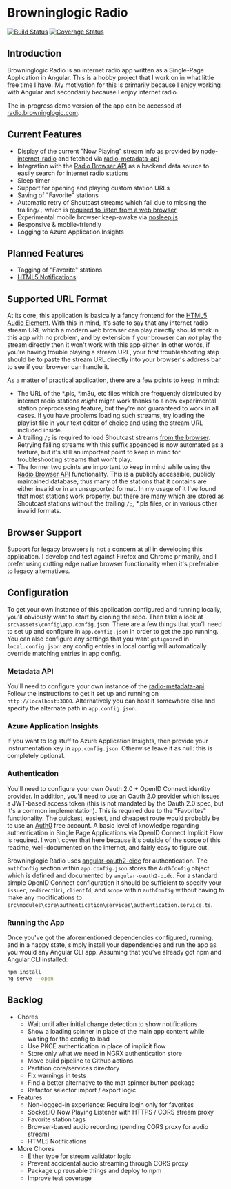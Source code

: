 # Browninglogic Radio

[![Build Status](https://toxicbard.visualstudio.com/Browninglogic%20Radio/_apis/build/status/Browninglogic%20Radio%20UI%20-%20YAML?branchName=master)](https://toxicbard.visualstudio.com/Browninglogic%20Radio/_build/latest?definitionId=4&branchName=master)
[![Coverage Status](https://coveralls.io/repos/github/pfbrowning/ng-radio/badge.svg?branch=master)](https://coveralls.io/github/pfbrowning/ng-radio?branch=master)

## Introduction
Browninglogic Radio is an internet radio app written as a Single-Page Application in Angular.  This is a hobby project that I work on in what little free time I have.  My motivation for this is primarily because I enjoy working with Angular and secondarily because I enjoy internet radio.

The in-progress demo version of the app can be accessed at [radio.browninglogic.com](http://radio.browninglogic.com).

## Current Features
* Display of the current "Now Playing" stream info as provided by [node-internet-radio](https://github.com/gabek/node-internet-radio) and fetched via [radio-metadata-api](https://github.com/pfbrowning/radio-metadata-api)
* Integration with the [Radio Browser API](https://de1.api.radio-browser.info/) as a backend data source to easily search for internet radio stations
* Sleep timer
* Support for opening and playing custom station URLs
* Saving of "Favorite" stations
* Automatic retry of Shoutcast streams which fail due to missing the trailing`/;` which is [required to listen from a web browser](https://stackoverflow.com/a/1759607)
* Experimental mobile browser keep-awake via [nosleep.js](https://github.com/richtr/NoSleep.js/)
* Responsive & mobile-friendly
* Logging to Azure Application Insights

## Planned Features
* Tagging of "Favorite" stations
* [HTML5 Notifications](https://developer.mozilla.org/en-US/docs/Web/API/notification)

## Supported URL Format
At its core, this application is basically a fancy frontend for the [HTML5 Audio Element](https://developer.mozilla.org/en-US/docs/Web/HTML/Element/audio).  With this in mind, it's safe to say that any internet radio stream URL which a modern web browser can play directly should work in this app with no problem, and by extension if your browser can *not* play the stream directly then it won't work with this app either.  In other words, if you're having trouble playing a stream URL, your first troubleshooting step should be to paste the stream URL directly into your browser's address bar to see if your browser can handle it.

As a matter of practical application, there are a few points to keep in mind:
* The URL of the *.pls, *.m3u, etc files which are frequently distributed by internet radio stations _might_ might work thanks to a new experimental station preprocessing feature, but they're not guaranteed to work in all cases.  If you have problems loading such streams, try loading the playlist file in your text editor of choice and using the stream URL included inside.
* A trailing `/;` is required to load Shoutcast streams [from the browser](https://stackoverflow.com/a/1759607).  Retrying failing streams with this suffix appended is now automated as a feature, but it's still an important point to keep in mind for troubleshooting streams that won't play.
* The former two points are important to keep in mind while using the [Radio Browser API](http://www.radio-browser.info) functionality.  This is a publicly accessible, publicly maintained database, thus many of the stations that it contains are either invalid or in an unsupported format.  In my usage of it I've found that most stations work properly, but there are many which are stored as Shoutcast stations without the trailing `/;`, *.pls files, or in various other invalid formats.

## Browser Support
Support for legacy browsers is not a concern at all in developing this application.  I develop and test against Firefox and Chrome primarily, and I prefer using cutting edge native browser functionality when it's preferable to legacy alternatives.

## Configuration
To get your own instance of this application configured and running locally, you'll obviously want to start by cloning the repo.  Then take a look at `src\assets\config\app.config.json`.  There are a few things that you'll need to set up and configure in `app.config.json` in order to get the app running.  You can also configure any settings that you want `gitignore`d in `local.config.json`: any config entries in local config will automatically override matching entries in app config.

### Metadata API
You'll need to configure your own instance of the [radio-metadata-api](https://github.com/pfbrowning/radio-metadata-api).  Follow the instructions to get it set up and running on `http://localhost:3000`.  Alternatively you can host it somewhere else and specify the alternate path in `app.config.json`.

### Azure Application Insights
If you want to log stuff to Azure Application Insights, then provide your instrumentation key in `app.config.json`.  Otherwise leave it as null: this is completely optional.

### Authentication
You'll need to configure your own Oauth 2.0 + OpenID Connect identity provider.  In addition, you'll need to use an Oauth 2.0 provider which issues a JWT-based access token (this is not mandated by the Oauth 2.0 spec, but it's a common implementation).  This is required due to the "Favorites" functionality.  The quickest, easiest, and cheapest route would probably be to use an [Auth0](https://auth0.com/) free account.  A basic level of knowledge regarding authentication in Single Page Applications via OpenID Connect Implicit Flow is required.  I won't cover that here because it's outside of the scope of this readme, well-documented on the internet, and fairly easy to figure out.

Browninglogic Radio uses [angular-oauth2-oidc](https://github.com/manfredsteyer/angular-oauth2-oidc) for authentication.  The `authConfig` section within `app.config.json` stores the `AuthConfig` object which is defined and documented by `angular-oauth2-oidc`.  For a standard simple OpenID Connect configuration it should be sufficient to specify your `issuer`, `redirectUri`, `clientId`, and `scope` within `authConfig` without having to make any modifications to `src\modules\core\authentication\services\authentication.service.ts`.

### Running the App
Once you've got the aforementioned dependencies configured, running, and in a happy state, simply install your dependencies and run the app as you would any Angular CLI app.  Assuming that you've already got npm and Angular CLI installed:
```bash
npm install
ng serve --open
```

## Backlog
* Chores
  * Wait until after initial change detection to show notifications
  * Show a loading spinner in place of the main app content while waiting for the config to load
  * Use PKCE authentication in place of implicit flow
  * Store only what we need in NGRX authentication store
  * Move build pipeline to Github actions
  * Partition core/services directory
  * Fix warnings in tests
  * Find a better alternative to the mat spinner button package
  * Refactor selector import / export logic
* Features
  * Non-logged-in experience: Require login only for favorites
  * Socket.IO Now Playing Listener with HTTPS / CORS stream proxy
  * Favorite station tags
  * Browser-based audio recording (pending CORS proxy for audio stream)
  * HTML5 Notifications
* More Chores
  * Either type for stream validator logic
  * Prevent accidental audio streaming through CORS proxy
  * Package up reusable things and deploy to npm
  * Improve test coverage